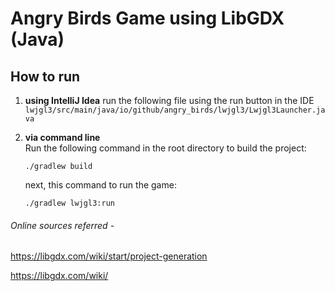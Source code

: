 # Angry Birds Game using LibGDX (Java)
## How to run
1. **using IntelliJ Idea**
     run the following file using the run button in the IDE
     `lwjgl3/src/main/java/io/github/angry_birds/lwjgl3/Lwjgl3Launcher.java`
2. **via command line**     
     Run the following command in the root directory to build the project:
     ```
   ./gradlew build
     ```

     next, this command to run the game:   
     ```
     ./gradlew lwjgl3:run
     ```


###### Online sources referred - 
https://libgdx.com/wiki/start/project-generation 

https://libgdx.com/wiki/
